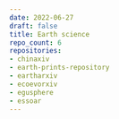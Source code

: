 ```yaml
---
date: 2022-06-27
draft: false
title: Earth science
repo_count: 6
repositories:
- chinaxiv
- earth-prints-repository
- eartharxiv
- ecoevorxiv
- egusphere
- essoar
---
```



